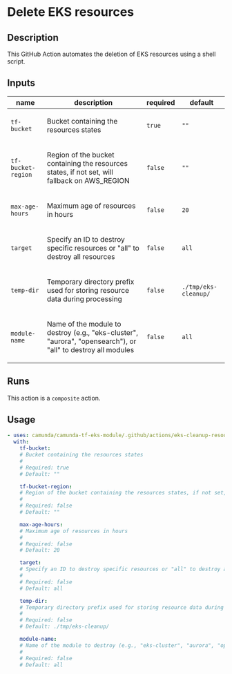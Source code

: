 # Delete EKS resources

## Description

This GitHub Action automates the deletion of EKS resources using a shell script.


## Inputs

| name | description | required | default |
| --- | --- | --- | --- |
| `tf-bucket` | <p>Bucket containing the resources states</p> | `true` | `""` |
| `tf-bucket-region` | <p>Region of the bucket containing the resources states, if not set, will fallback on AWS_REGION</p> | `false` | `""` |
| `max-age-hours` | <p>Maximum age of resources in hours</p> | `false` | `20` |
| `target` | <p>Specify an ID to destroy specific resources or "all" to destroy all resources</p> | `false` | `all` |
| `temp-dir` | <p>Temporary directory prefix used for storing resource data during processing</p> | `false` | `./tmp/eks-cleanup/` |
| `module-name` | <p>Name of the module to destroy (e.g., "eks-cluster", "aurora", "opensearch"), or "all" to destroy all modules</p> | `false` | `all` |


## Runs

This action is a `composite` action.

## Usage

```yaml
- uses: camunda/camunda-tf-eks-module/.github/actions/eks-cleanup-resources@main
  with:
    tf-bucket:
    # Bucket containing the resources states
    #
    # Required: true
    # Default: ""

    tf-bucket-region:
    # Region of the bucket containing the resources states, if not set, will fallback on AWS_REGION
    #
    # Required: false
    # Default: ""

    max-age-hours:
    # Maximum age of resources in hours
    #
    # Required: false
    # Default: 20

    target:
    # Specify an ID to destroy specific resources or "all" to destroy all resources
    #
    # Required: false
    # Default: all

    temp-dir:
    # Temporary directory prefix used for storing resource data during processing
    #
    # Required: false
    # Default: ./tmp/eks-cleanup/

    module-name:
    # Name of the module to destroy (e.g., "eks-cluster", "aurora", "opensearch"), or "all" to destroy all modules
    #
    # Required: false
    # Default: all
```
